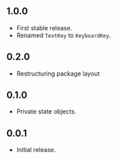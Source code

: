 ## 1.0.0
* First stable release.
* Renamed `TextKey` to `KeyboardKey`.

## 0.2.0
* Restructuring package layout

## 0.1.0
* Private state objects.

## 0.0.1
* Initial release.

